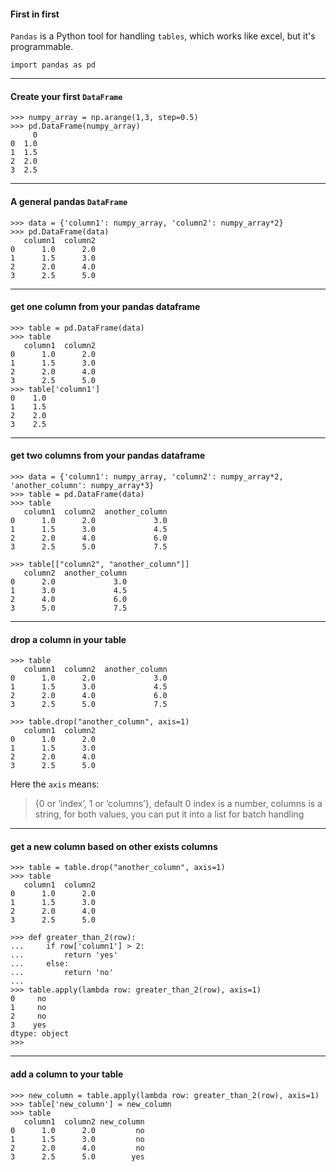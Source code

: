 #### First in first

`Pandas` is a Python tool for handling `tables`, which works like excel, but it's programmable.

```
import pandas as pd
```
___

#### Create your first `DataFrame`

```
>>> numpy_array = np.arange(1,3, step=0.5)
>>> pd.DataFrame(numpy_array)
     0
0  1.0
1  1.5
2  2.0
3  2.5
```
___

#### A general pandas `DataFrame`

```
>>> data = {'column1': numpy_array, 'column2': numpy_array*2}
>>> pd.DataFrame(data)
   column1  column2
0      1.0      2.0
1      1.5      3.0
2      2.0      4.0
3      2.5      5.0
```
___

#### get one column from your pandas dataframe

```
>>> table = pd.DataFrame(data)
>>> table
   column1  column2
0      1.0      2.0
1      1.5      3.0
2      2.0      4.0
3      2.5      5.0
>>> table['column1']
0    1.0
1    1.5
2    2.0
3    2.5
```
___

#### get two columns from your pandas dataframe

```
>>> data = {'column1': numpy_array, 'column2': numpy_array*2, 'another_column': numpy_array*3}
>>> table = pd.DataFrame(data)
>>> table
   column1  column2  another_column
0      1.0      2.0             3.0
1      1.5      3.0             4.5
2      2.0      4.0             6.0
3      2.5      5.0             7.5

>>> table[["column2", "another_column"]]
   column2  another_column
0      2.0             3.0
1      3.0             4.5
2      4.0             6.0
3      5.0             7.5

```
___

#### drop a column in your table

```
>>> table
   column1  column2  another_column
0      1.0      2.0             3.0
1      1.5      3.0             4.5
2      2.0      4.0             6.0
3      2.5      5.0             7.5

>>> table.drop("another_column", axis=1)
   column1  column2
0      1.0      2.0
1      1.5      3.0
2      2.0      4.0
3      2.5      5.0
```

Here the `axis` means: 
> {0 or ‘index’, 1 or ‘columns’}, default 0
> index is a number, columns is a string, for both values, you can put it into a list for batch handling

___

#### get a new column based on other exists columns

```
>>> table = table.drop("another_column", axis=1)
>>> table
   column1  column2
0      1.0      2.0
1      1.5      3.0
2      2.0      4.0
3      2.5      5.0

>>> def greater_than_2(row):
...     if row['column1'] > 2:
...         return 'yes'
...     else:
...         return 'no'
... 
>>> table.apply(lambda row: greater_than_2(row), axis=1)
0     no
1     no
2     no
3    yes
dtype: object
>>> 
```

___

#### add a column to your table

```
>>> new_column = table.apply(lambda row: greater_than_2(row), axis=1)
>>> table['new_column'] = new_column
>>> table
   column1  column2 new_column
0      1.0      2.0         no
1      1.5      3.0         no
2      2.0      4.0         no
3      2.5      5.0        yes
```